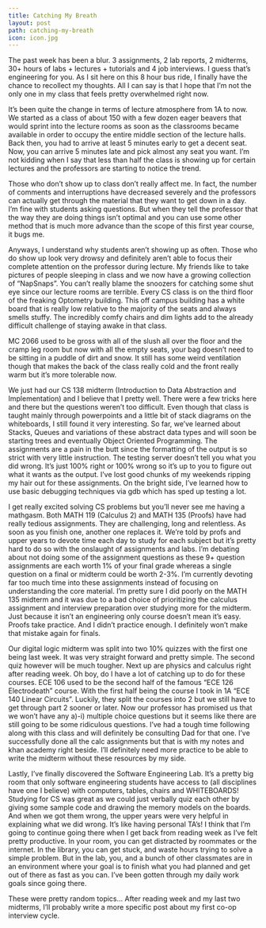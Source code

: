 ```yaml
---
title: Catching My Breath
layout: post
path: catching-my-breath
icon: icon.jpg
---
```


The past week has been a blur. 3 assignments, 2 lab reports, 2 midterms, 30+ hours of labs + lectures + tutorials and 4 job interviews. I guess that’s engineering for you. As I sit here on this 8 hour bus ride, I finally have the chance to recollect my thoughts. All I can say is that I hope that I’m not the only one in my class that feels pretty overwhelmed right now.

It’s been quite the change in terms of lecture atmosphere from 1A to now. We started as a class of about 150 with a few dozen eager beavers that would sprint into the lecture rooms as soon as the classrooms became available in order to occupy the entire middle section of the lecture halls. Back then, you had to arrive at least 5 minutes early to get a decent seat. Now, you can arrive 5 minutes late and pick almost any seat you want. I’m not kidding when I say that less than half the class is showing up for certain lectures and the professors are starting to notice the trend.

Those who don’t show up to class don’t really affect me. In fact, the number of comments and interruptions have decreased severely and the professors can actually get through the material that they want to get down in a day. I’m fine with students asking questions. But when they tell the professor that the way they are doing things isn’t optimal and you can use some other method that is much more advance than the scope of this first year course, it bugs me.

Anyways, I understand why students aren’t showing up as often. Those who do show up look very drowsy and definitely aren’t able to focus their complete attention on the professor during lecture. My friends like to take pictures of people sleeping in class and we now have a growing collection of “NapSnaps”. You can’t really blame the snoozers for catching some shut eye since our lecture rooms are terrible. Every CS class is on the third floor of the freaking Optometry building. This off campus building has a white board that is really low relative to the majority of the seats and always smells stuffy. The incredibly comfy chairs and dim lights add to the already difficult challenge of staying awake in that class.

MC 2066 used to be gross with all of the slush all over the floor and the cramp leg room but now with all the empty seats, your bag doesn’t need to be sitting in a puddle of dirt and snow. It still has some weird ventilation though that makes the back of the class really cold and the front really warm but it’s more tolerable now.

We just had our CS 138 midterm (Introduction to Data Abstraction and Implementation) and I believe that I pretty well. There were a few tricks here and there but the questions weren’t too difficult. Even though that class is taught mainly through powerpoints and a little bit of stack diagrams on the whiteboards, I still found it very interesting. So far, we’ve learned about Stacks, Queues and variations of these abstract data types and will soon be starting trees and eventually Object Oriented Programming. The assignments are a pain in the butt since the formatting of the output is so strict with very little instruction. The testing server doesn’t tell you what you did wrong. It’s just 100% right or 100% wrong so it’s up to you to figure out what it wants as the output. I’ve lost good chunks of my weekends ripping my hair out for these assignments. On the bright side, I’ve learned how to use basic debugging techniques via gdb which has sped up testing a lot.

I get really excited solving CS problems but you’ll never see me having a mathgasm. Both MATH 119 (Calculus 2) and MATH 135 (Proofs) have had really tedious assignments. They are challenging, long and relentless. As soon as you finish one, another one replaces it. We’re told by profs and upper years to devote time each day to study for each subject but it’s pretty hard to do so with the onslaught of assignments and labs. I’m debating about not doing some of the assignment questions as these 9+ question assignments are each worth 1% of your final grade whereas a single question on a final or midterm could be worth 2-3%. I’m currently devoting far too much time into these assignments instead of focusing on understanding the core material. I’m pretty sure I did poorly on the MATH 135 midterm and it was due to a bad choice of prioritizing the calculus assignment and interview preparation over studying more for the midterm. Just because it isn’t an engineering only course doesn’t mean it’s easy. Proofs take practice. And I didn’t practice enough. I definitely won’t make that mistake again for finals.

Our digital logic midterm was split into two 10% quizzes with the first one being last week. It was very straight forward and pretty simple. The second quiz however will be much tougher. Next up are physics and calculus right after reading week. Oh boy, do I have a lot of catching up to do for these courses. ECE 106 used to be the second half of the famous “ECE 126 Electrodeath” course. With the first half being the course I took in 1A “ECE 140 Linear Circuits”. Luckily, they split the courses into 2 but we still have to get through part 2 sooner or later. Now our professor has promised us that we won’t have any a)-i) multiple choice questions but it seems like there are still going to be some ridiculous questions. I’ve had a tough time following along with this class and will definitely be consulting Dad for that one. I’ve successfully done all the calc assignments but that is with my notes and khan academy right beside. I’ll definitely need more practice to be able to write the midterm without these resources by my side.

Lastly, I’ve finally discovered the Software Engineering Lab. It’s a pretty big room that only software engineering students have access to (all disciplines have one I believe) with computers, tables, chairs and WHITEBOARDS! Studying for CS was great as we could just verbally quiz each other by giving some sample code and drawing the memory models on the boards. And when we got them wrong, the upper years were very helpful in explaining what we did wrong. It’s like having personal TA’s! I think that I’m going to continue going there when I get back from reading week as I’ve felt pretty productive. In your room, you can get distracted by roommates or the internet. In the library, you can get stuck, and waste hours trying to solve a simple problem. But in the lab, you, and a bunch of other classmates are in an environment where your goal is to finish what you had planned and get out of there as fast as you can. I’ve been gotten through my daily work goals since going there.

These were pretty random topics… After reading week and my last two midterms, I’ll probably write a more specific post about my first co-op interview cycle.